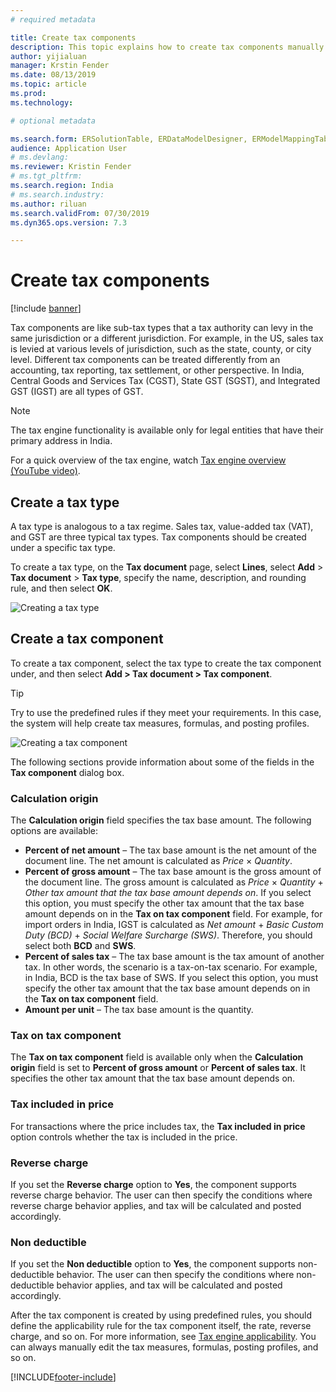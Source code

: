 ```yaml
---
# required metadata

title: Create tax components
description: This topic explains how to create tax components manually and by using predefined rules.
author: yijialuan
manager: Krstin Fender
ms.date: 08/13/2019
ms.topic: article
ms.prod: 
ms.technology: 

# optional metadata

ms.search.form: ERSolutionTable, ERDataModelDesigner, ERModelMappingTable
audience: Application User
# ms.devlang: 
ms.reviewer: Kristin Fender 
# ms.tgt_pltfrm: 
ms.search.region: India
# ms.search.industry: 
ms.author: riluan
ms.search.validFrom: 07/30/2019
ms.dyn365.ops.version: 7.3

---
```


# Create tax components

[!include [banner](../includes/banner.md)]

Tax components are like sub-tax types that a tax authority can levy in the same jurisdiction or a different jurisdiction. For example, in the US, sales tax is levied at various levels of jurisdiction, such as the state, county, or city level. Different tax components can be treated differently from an accounting, tax reporting, tax settlement, or other perspective. In India, Central Goods and Services Tax (CGST), State GST (SGST), and Integrated GST (IGST) are all types of GST.

> [!NOTE]
> The tax engine functionality is available only for legal entities that have their primary address in India.

For a quick overview of the tax engine, watch [Tax engine overview (YouTube video)](https://www.youtube.com/watch?v=jAFpEBOtNWI&feature=youtu.be).

## Create a tax type

A tax type is analogous to a tax regime. Sales tax, value-added tax (VAT), and GST are three typical tax types. Tax components should be created under a specific tax type.

To create a tax type, on the **Tax document** page, select **Lines**, select **Add** \> **Tax document** \> **Tax type**, specify the name, description, and rounding rule, and then select **OK**.

![Creating a tax type](media/GTE-Create-TaxType.png)

## Create a tax component

To create a tax component, select the tax type to create the tax component under, and then select **Add \> Tax document \> Tax component**.

> [!TIP]
> Try to use the predefined rules if they meet your requirements. In this case, the system will help create tax measures, formulas, and posting profiles.

![Creating a tax component](media/GTE-Create-TaxComponent.png)

The following sections provide information about some of the fields in the **Tax component** dialog box.

### Calculation origin

The **Calculation origin** field specifies the tax base amount. The following options are available:

- **Percent of net amount** – The tax base amount is the net amount of the document line. The net amount is calculated as *Price* × *Quantity*.
- **Percent of gross amount** – The tax base amount is the gross amount of the document line. The gross amount is calculated as *Price* × *Quantity* + *Other tax amount that the tax base amount depends on*. If you select this option, you must specify the other tax amount that the tax base amount depends on in the **Tax on tax component** field. For example, for import orders in India, IGST is calculated as *Net amount* + *Basic Custom Duty (BCD)* + *Social Welfare Surcharge (SWS)*. Therefore, you should select both **BCD** and **SWS**.
- **Percent of sales tax** – The tax base amount is the tax amount of another tax. In other words, the scenario is a tax-on-tax scenario. For example, in India, BCD is the tax base of SWS. If you select this option, you must specify the other tax amount that the tax base amount depends on in the **Tax on tax component** field.
- **Amount per unit** – The tax base amount is the quantity.

### Tax on tax component

The **Tax on tax component** field is available only when the **Calculation origin** field is set to **Percent of gross amount** or **Percent of sales tax**. It specifies the other tax amount that the tax base amount depends on.

### Tax included in price

For transactions where the price includes tax, the **Tax included in price** option controls whether the tax is included in the price.

### Reverse charge

If you set the **Reverse charge** option to **Yes**, the component supports reverse charge behavior. The user can then specify the conditions where reverse charge behavior applies, and tax will be calculated and posted accordingly.

### Non deductible

If you set the **Non deductible** option to **Yes**, the component supports non-deductible behavior. The user can then specify the conditions where non-deductible behavior applies, and tax will be calculated and posted accordingly.

After the tax component is created by using predefined rules, you should define the applicability rule for the tax component itself, the rate, reverse charge, and so on. For more information, see [Tax engine applicability](../general-ledger/tax-engine-applicability.md). You can always manually edit the tax measures, formulas, posting profiles, and so on.


[!INCLUDE[footer-include](../../includes/footer-banner.md)]